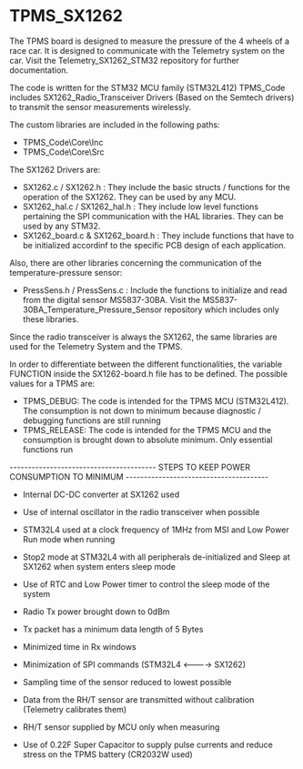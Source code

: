 # TPMS_SX1262
The TPMS board is designed to measure the pressure of the 4 wheels of a race car. It is designed to communicate with the Telemetry system on the car. Visit the Telemetry_SX1262_STM32 repository for further documentation. 

The code is written for the STM32 MCU family (STM32L412)
TPMS_Code includes SX1262_Radio_Transceiver Drivers (Based on the Semtech drivers) to transmit the sensor measurements wirelessly.


The custom libraries are included in the following paths:
- TPMS_Code\Core\Inc
- TPMS_Code\Core\Src


The SX1262 Drivers are:

* SX1262.c / SX1262.h : They include the basic structs / functions for the operation of the SX1262. They can be used by any MCU.
* SX1262_hal.c / SX1262_hal.h : They include low level functions pertaining the SPI communication with the HAL libraries. They can be used by any STM32.
* SX1262_board.c & SX1262_board.h : They include functions that have to be initialized accordinf to the specific PCB design of each application.


Also, there are other libraries concerning the communication of the temperature-pressure sensor:

* PressSens.h / PressSens.c : Include the functions to initialize and read from the digital sensor MS5837-30BA. Visit the MS5837-30BA_Temperature_Pressure_Sensor repository which includes only these libraries.


Since the radio transceiver is always the SX1262, the same libraries are used for the Telemetry System and the TPMS. 

In order to differentiate between the different functionalities, the variable FUNCTION inside the SX1262-board.h file has to be defined. The possible values for a TPMS are:

* TPMS_DEBUG: The code is intended for the TPMS MCU (STM32L412). The consumption is not down to minimum because diagnostic / debugging functions are still running
* TPMS_RELEASE: The code is intended for the TPMS MCU and the consumption is brought down to absolute minimum. Only essential functions run



----------------------------------------  STEPS TO KEEP POWER CONSUMPTION TO MINIMUM  ---------------------------------------
* Internal DC-DC converter at SX1262 used
* Use of internal oscillator in the radio transceiver when possible
* STM32L4 used at a clock frequency of 1MHz from MSI and Low Power Run mode when running
* Stop2 mode at STM32L4 with all peripherals de-initialized and Sleep at SX1262 when system enters sleep mode
* Use of RTC and Low Power timer to control the sleep mode of the system
* Radio Tx power brought down to 0dBm
* Tx packet has a minimum data length of 5 Bytes
* Minimized time in Rx windows
* Minimization of SPI commands (STM32L4 <----> SX1262)
* Sampling time of the sensor reduced to lowest possible
* Data from the RH/T sensor are transmitted without calibration (Telemetry calibrates them)
* RH/T sensor supplied by MCU only when measuring

* Use of 0.22F Super Capacitor to supply pulse currents and reduce stress on the TPMS battery (CR2032W used) 